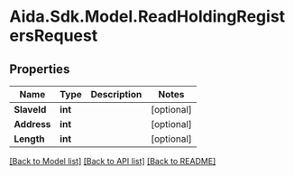 # Aida.Sdk.Model.ReadHoldingRegistersRequest

## Properties

Name | Type | Description | Notes
------------ | ------------- | ------------- | -------------
**SlaveId** | **int** |  | [optional] 
**Address** | **int** |  | [optional] 
**Length** | **int** |  | [optional] 

[[Back to Model list]](../README.md#documentation-for-models) [[Back to API list]](../README.md#documentation-for-api-endpoints) [[Back to README]](../README.md)

